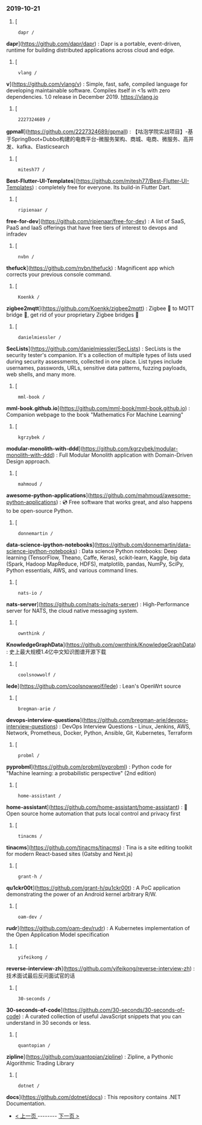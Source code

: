 ### 2019-10-21 
1. [
  

        dapr /
**dapr**](https://github.com/dapr/dapr) : Dapr is a portable, event-driven, runtime for building distributed applications across cloud and edge.
1. [
  

        vlang /
**v**](https://github.com/vlang/v) : Simple, fast, safe, compiled language for developing maintainable software. Compiles itself in <1s with zero dependencies. 1.0 release in December 2019. https://vlang.io
1. [
  

        2227324689 /
**gpmall**](https://github.com/2227324689/gpmall) : 【咕泡学院实战项目】-基于SpringBoot+Dubbo构建的电商平台-微服务架构、商城、电商、微服务、高并发、kafka、Elasticsearch
1. [
  

        mitesh77 /
**Best-Flutter-UI-Templates**](https://github.com/mitesh77/Best-Flutter-UI-Templates) : completely free for everyone. Its build-in Flutter Dart.
1. [
  

        ripienaar /
**free-for-dev**](https://github.com/ripienaar/free-for-dev) : A list of SaaS, PaaS and IaaS offerings that have free tiers of interest to devops and infradev
1. [
  

        nvbn /
**thefuck**](https://github.com/nvbn/thefuck) : Magnificent app which corrects your previous console command.
1. [
  

        Koenkk /
**zigbee2mqtt**](https://github.com/Koenkk/zigbee2mqtt) : Zigbee 🐝 to MQTT bridge 🌉, get rid of your proprietary Zigbee bridges 🔨
1. [
  

        danielmiessler /
**SecLists**](https://github.com/danielmiessler/SecLists) : SecLists is the security tester's companion. It's a collection of multiple types of lists used during security assessments, collected in one place. List types include usernames, passwords, URLs, sensitive data patterns, fuzzing payloads, web shells, and many more.
1. [
  

        mml-book /
**mml-book.github.io**](https://github.com/mml-book/mml-book.github.io) : Companion webpage to the book "Mathematics For Machine Learning"
1. [
  

        kgrzybek /
**modular-monolith-with-ddd**](https://github.com/kgrzybek/modular-monolith-with-ddd) : Full Modular Monolith application with Domain-Driven Design approach.
1. [
  

        mahmoud /
**awesome-python-applications**](https://github.com/mahmoud/awesome-python-applications) : 💿 Free software that works great, and also happens to be open-source Python.
1. [
  

        donnemartin /
**data-science-ipython-notebooks**](https://github.com/donnemartin/data-science-ipython-notebooks) : Data science Python notebooks: Deep learning (TensorFlow, Theano, Caffe, Keras), scikit-learn, Kaggle, big data (Spark, Hadoop MapReduce, HDFS), matplotlib, pandas, NumPy, SciPy, Python essentials, AWS, and various command lines.
1. [
  

        nats-io /
**nats-server**](https://github.com/nats-io/nats-server) : High-Performance server for NATS, the cloud native messaging system.
1. [
  

        ownthink /
**KnowledgeGraphData**](https://github.com/ownthink/KnowledgeGraphData) : 史上最大规模1.4亿中文知识图谱开源下载
1. [
  

        coolsnowwolf /
**lede**](https://github.com/coolsnowwolf/lede) : Lean's OpenWrt source
1. [
  

        bregman-arie /
**devops-interview-questions**](https://github.com/bregman-arie/devops-interview-questions) : DevOps Interview Questions - Linux, Jenkins, AWS, Network, Prometheus, Docker, Python, Ansible, Git, Kubernetes, Terraform
1. [
  

        probml /
**pyprobml**](https://github.com/probml/pyprobml) : Python code for "Machine learning: a probabilistic perspective" (2nd edition)
1. [
  

        home-assistant /
**home-assistant**](https://github.com/home-assistant/home-assistant) : 🏡 Open source home automation that puts local control and privacy first
1. [
  

        tinacms /
**tinacms**](https://github.com/tinacms/tinacms) : Tina is a site editing toolkit for modern React-based sites (Gatsby and Next.js)
1. [
  

        grant-h /
**qu1ckr00t**](https://github.com/grant-h/qu1ckr00t) : A PoC application demonstrating the power of an Android kernel arbitrary R/W.
1. [
  

        oam-dev /
**rudr**](https://github.com/oam-dev/rudr) : A Kubernetes implementation of the Open Application Model specification
1. [
  

        yifeikong /
**reverse-interview-zh**](https://github.com/yifeikong/reverse-interview-zh) : 技术面试最后反问面试官的话
1. [
  

        30-seconds /
**30-seconds-of-code**](https://github.com/30-seconds/30-seconds-of-code) : A curated collection of useful JavaScript snippets that you can understand in 30 seconds or less.
1. [
  

        quantopian /
**zipline**](https://github.com/quantopian/zipline) : Zipline, a Pythonic Algorithmic Trading Library
1. [
  

        dotnet /
**docs**](https://github.com/dotnet/docs) : This repository contains .NET Documentation. 

- [ < 上一页 ](https://github.com/able8/github-trending-daily-record/blob/master/2019-10-20.md) -------- [ 下一页 > ](https://github.com/able8/github-trending-daily-record/blob/master/2019-10-22.md)